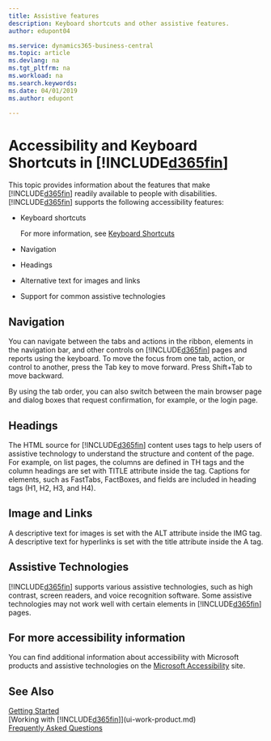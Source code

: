 ```yaml
---
title: Assistive features
description: Keyboard shortcuts and other assistive features.
author: edupont04

ms.service: dynamics365-business-central
ms.topic: article
ms.devlang: na
ms.tgt_pltfrm: na
ms.workload: na
ms.search.keywords:
ms.date: 04/01/2019
ms.author: edupont

---
```

# Accessibility and Keyboard Shortcuts in [!INCLUDE[d365fin](includes/d365fin_md.md)]
This topic provides information about the features that make [!INCLUDE[d365fin](includes/d365fin_md.md)] readily available to people with disabilities. [!INCLUDE[d365fin](includes/d365fin_md.md)] supports the following accessibility features:  

-   Keyboard shortcuts

    For more information, see [Keyboard Shortcuts](keyboard-shortcuts.md)

-   Navigation  

-   Headings  

-   Alternative text for images and links  

-   Support for common assistive technologies  

<!-- moved to separate article
##  <a name="Keyboard"></a> Keyboard Shortcuts in the browser
 [!INCLUDE[d365fin](includes/d365fin_md.md)] supports the keyboard shortcuts that are supported by most web browsers. The keyboard shortcuts described here refer to the U.S. keyboard layout. The layout of the keys on other keyboards may not correspond exactly to the keys on a U.S. keyboard.  

|To do this|Press|  
|----------------|-----------|  
|To move focus to the next or previous control or element on a page, such as buttons, fields, or items in a list.|Tab, Shift+Tab|  
|To enable or access the element or control that is in focus.|Enter|  
|To scroll items up and down in a list.|Up Arrow, Down Arrow|  
|To scroll columns of an item left and right in a list.|Left Arrow, Right Arrow|  
|To open a drop-down list or look up a value for a field.|Alt+Down Arrow|  
|To move focus to the next element outside the list.|Ctrl + Enter|  
|To see the transactions that resulted in a calculated value in a field.|Alt+Right Arrow|  

-->

##  <a name="Navigation"></a> Navigation  
 You can navigate between the tabs and actions in the ribbon, elements in the navigation bar, and other controls on [!INCLUDE[d365fin](includes/d365fin_md.md)] pages and reports using the keyboard. To move the focus from one tab, action, or control to another, press the Tab key to move forward. Press Shift+Tab to move backward.  

 By using the tab order, you can also switch between the main browser page and dialog boxes that request confirmation, for example, or the login page.  

##  <a name="Headings"></a> Headings  
 The HTML source for [!INCLUDE[d365fin](includes/d365fin_md.md)] content uses tags to help users of assistive technology to understand the structure and content of the page. For example, on list pages, the columns are defined in TH tags and the column headings are set with TITLE attribute inside the tag. Captions for elements, such as FastTabs, FactBoxes, and fields are included in heading tags (H1, H2, H3, and H4).  

##  <a name="Images"></a> Image and Links  
 A descriptive text for images is set with the ALT attribute inside the IMG tag. A descriptive text for hyperlinks is set with the title attribute inside the A tag.  

##  <a name="AssistiveTech"></a> Assistive Technologies  
[!INCLUDE[d365fin](includes/d365fin_md.md)] supports various assistive technologies, such as high contrast, screen readers, and voice recognition software. Some assistive technologies may not work well with certain elements in [!INCLUDE[d365fin](includes/d365fin_md.md)] pages.  

## For more accessibility information  
You can find additional information about accessibility with Microsoft products and assistive technologies on the [Microsoft Accessibility](https://go.microsoft.com/fwlink/?LinkId=262160) site.

## See Also
[Getting Started](product-get-started.md)  
[Working with [!INCLUDE[d365fin](includes/d365fin_md.md)]](ui-work-product.md)  
[Frequently Asked Questions](across-faq.md)  
